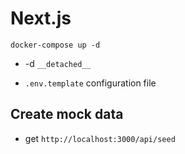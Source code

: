 # Next.js

```
docker-compose up -d
```
- -d `__detached__`

- `.env.template` configuration file

## Create mock data 
- get `http://localhost:3000/api/seed`
